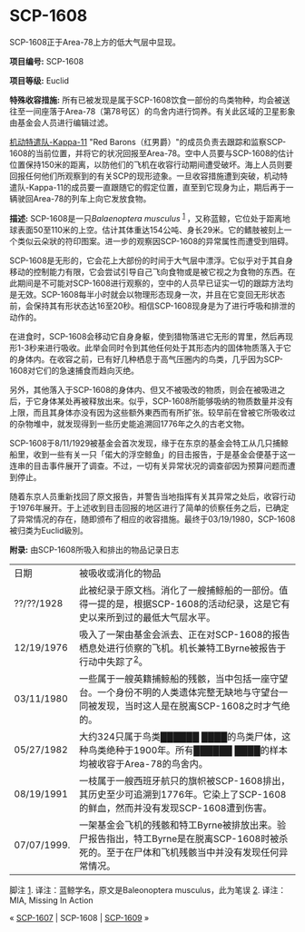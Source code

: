 # SCP-1608
                        




SCP-1608正于Area-78上方的低大气层中显现。



**项目编号:**  SCP-1608

**项目等级:**  Euclid

**特殊收容措施:**  所有已被发现是属于SCP-1608饮食一部份的鸟类物种，均会被送往至一间座落于Area-78（第78号区）的鸟舍内进行饲养。有关此区域的卫星影象由基金会人员进行编辑过滤。

[机动特遣队-Kappa-11](/scp-1712) "Red Barons（红男爵）"的成员负责去跟踪和监察SCP-1608的当前位置，并将它的状况回报至Area-78。空中人员要与SCP-1608的估计位置保持150米的距离，以防他们的飞机在收容行动期间遭受破坏。海上人员则要回报任何他们所观察到的有关SCP的现形迹象。一旦收容措施遭到突破，机动特遣队-Kappa-11的成员要一直跟随它的假定位置，直至到它现身为止，期后再于一辆驶回Area-78的列车上向它发放食物。

**描述:**  SCP-1608是一只*Balaenoptera musculus* <sup class='footnoteref'>
 <a shape='rect' class='footnoteref' id='footnoteref-1' href='javascript:;' onclick='WIKIDOT.page.utils.scrollToReference(&apos;footnote-1&apos;)'>1</a>
</sup>，又称蓝鲸，它位处于距离地球表面50至110米的上空。估计其体重达154公吨、身长29米。它的鳍肢被刻上一个类似云朵狀的符印图案。进一步的观察因SCP-1608的异常属性而遭受到阻碍。

SCP-1608是无形的，它会花上大部份的时间于大气层中漂浮。它似乎对于其自身移动的控制能力有限，它会尝试引导自己飞向食物或是被它视之为食物的东西。在此期间是不可能对SCP-1608进行观察的，空中的人员早已证实一切的跟踪方法均是无效。SCP-1608每半小时就会以物理形态现身一次，并且在它变回无形状态前，会保持其有形状态达16至20秒。相信SCP-1608现身是为了进行呼吸和排泄的动作的。

在进食时，SCP-1608会移动它自身身躯，使到猎物落进它无形的胃里，然后再现形1-3秒来进行吸收。此举会同时令到其他任何处于其形态内的固体物质落入于它的身体内。在收容之前，已有好几种栖息于高气压圈内的鸟类，几乎因为SCP-1608对它们的急速捕食而趋向灭绝。

另外，其他落入于SCP-1608的身体内、但又不被吸改的物质，则会在被吸进之后，于它身体某处再被释放出来。似乎，SCP-1608所能够吸纳的物质数量并没有上限，而且其身体亦没有因为这些额外東西而有所扩张。较早前在曾被它所吸收过的杂物堆中，就发现得到一些历史能追溯回1776年之久的古老文物。

SCP-1608于8/11/1929被基金会首次发现，缘于在东京的基金会特工从几只捕鲸船里，收到一些有关一只「偌大的浮空鲸鱼」的目击报告，于是基金会便基于这一连串的目击事件展开了调查。不过，一切有关异常状况的调查卻因为预算问题而遭到停止。

随着东京人员重新找回了原文报告，并警告当地指挥有关其异常之处后，收容行动于1976年展开。于上述收到目击回报的地区进行了简单的侦察任务之后，已确定了异常情况的存在，随即颁布了相应的收容措施。最终于03/19/1980，SCP-1608被归类为Euclid級別。

**附录:**  由SCP-1608所吸入和排出的物品记录日志

<table class='wiki-content-table'>
 <tr>
  <td colspan='1' rowspan='1'>&#26085;&#26399;</td>
  <td colspan='1' rowspan='1'>&#34987;&#21560;&#25910;&#25110;&#28040;&#21270;&#30340;&#29289;&#21697;</td>
 </tr>
 <tr>
  <td colspan='1' rowspan='1'>??/??/1928</td>
  <td colspan='1' rowspan='1'>&#27492;&#34987;&#32426;&#24405;&#20110;&#21407;&#25991;&#26723;&#12290;&#28040;&#21270;&#20102;&#19968;&#33368;&#25429;&#40120;&#33337;&#30340;&#19968;&#37096;&#20221;&#12290;&#20540;&#24471;&#19968;&#25552;&#30340;&#26159;&#65292;&#26681;&#25454;SCP-1608&#30340;&#27963;&#21160;&#32426;&#24405;&#65292;&#36825;&#26159;&#23427;&#26377;&#21490;&#20197;&#26469;&#25152;&#21040;&#36807;&#30340;&#26368;&#20302;&#22823;&#27668;&#23618;&#27700;&#24179;&#12290;</td>
 </tr>
 <tr>
  <td colspan='1' rowspan='1'>12/19/1976</td>
  <td colspan='1' rowspan='1'>&#21560;&#20837;&#20102;&#19968;&#26550;&#30001;&#22522;&#37329;&#20250;&#27966;&#21435;&#12289;&#27491;&#22312;&#23545;SCP-1608&#30340;&#25253;&#21578;&#26646;&#24687;&#22788;&#36827;&#34892;&#20390;&#23519;&#30340;&#39134;&#26426;&#12290;&#26426;&#38271;&#20860;&#29305;&#24037;Byrne&#34987;&#25253;&#21578;&#20110;&#34892;&#21160;&#20013;&#22833;&#36394;&#20102;<sup class='footnoteref'><a shape='rect' class='footnoteref' id='footnoteref-2' href='javascript:;' onclick='WIKIDOT.page.utils.scrollToReference(&apos;footnote-2&apos;)'>2</a></sup>&#12290;</td>
 </tr>
 <tr>
  <td colspan='1' rowspan='1'>03/11/1980</td>
  <td colspan='1' rowspan='1'>&#19968;&#20123;&#23646;&#20110;&#19968;&#33368;&#33521;&#31821;&#25429;&#40120;&#33337;&#30340;&#27531;&#39608;&#65292;&#24403;&#20013;&#21253;&#25324;&#19968;&#24231;&#23432;&#26395;&#21488;&#12290;&#19968;&#20010;&#36523;&#20221;&#19981;&#26126;&#30340;&#20154;&#31867;&#36951;&#20307;&#23436;&#25972;&#26080;&#32570;&#22320;&#19982;&#23432;&#26395;&#21488;&#19968;&#21516;&#34987;&#21457;&#29616;&#65292;&#24403;&#26102;&#36825;&#20154;&#26159;&#22312;&#33073;&#31163;SCP-1608&#20043;&#26102;&#25165;&#27668;&#32477;&#30340;&#12290;</td>
 </tr>
 <tr>
  <td colspan='1' rowspan='1'>05/27/1982</td>
  <td colspan='1' rowspan='1'>&#22823;&#32422;324&#21482;&#23646;&#20110;&#40479;&#31867;&#9608;&#9608;&#9608;&#9608;&#9608;&#9608; &#9608;&#9608;&#9608;&#9608;&#30340;&#40479;&#31867;&#23608;&#20307;&#65292;&#36825;&#31181;&#40479;&#31867;&#32477;&#31181;&#20110;1900&#24180;&#12290;&#25152;&#26377;&#9608;&#9608;&#9608;&#9608;&#9608;&#9608; &#9608;&#9608;&#9608;&#9608;&#30340;&#26679;&#26412;&#22343;&#34987;&#25910;&#23481;&#20110;Area-78&#30340;&#40479;&#33293;&#20869;&#12290;</td>
 </tr>
 <tr>
  <td colspan='1' rowspan='1'>08/19/1991</td>
  <td colspan='1' rowspan='1'>&#19968;&#26525;&#23646;&#20110;&#19968;&#33368;&#35199;&#29677;&#29273;&#33322;&#21482;&#30340;&#26071;&#24092;&#34987;SCP-1608&#25490;&#20986;&#65292;&#20854;&#21382;&#21490;&#33267;&#23569;&#21487;&#36861;&#28335;&#21040;1776&#24180;&#12290;&#23427;&#26579;&#19978;&#20102;SCP-1608&#30340;&#40092;&#34880;&#65292;&#28982;&#32780;&#24182;&#27809;&#26377;&#21457;&#29616;SCP-1608&#36973;&#21040;&#20260;&#23475;&#12290;</td>
 </tr>
 <tr>
  <td colspan='1' rowspan='1'>07/07/1999.</td>
  <td colspan='1' rowspan='1'>&#19968;&#26550;&#22522;&#37329;&#20250;&#39134;&#26426;&#30340;&#27531;&#39608;&#21644;&#29305;&#24037;Byrne&#34987;&#25490;&#25918;&#20986;&#26469;&#12290;&#39564;&#23608;&#25253;&#21578;&#25351;&#20986;&#65292;&#29305;&#24037;Byrne&#26159;&#22312;&#33073;&#31163;SCP-1608&#26102;&#34987;&#26432;&#27515;&#30340;&#12290;&#33267;&#20110;&#22312;&#23608;&#20307;&#21644;&#39134;&#26426;&#27531;&#39608;&#24403;&#20013;&#24182;&#27809;&#26377;&#21457;&#29616;&#20219;&#20309;&#24322;&#24120;&#24773;&#20917;&#12290;</td>
 </tr>
</table>

脚注
<a shape='rect' href='javascript:;' onclick='WIKIDOT.page.utils.scrollToReference(&apos;footnoteref-1&apos;)'>1</a>. 译注：蓝鲸学名，原文是Baleonoptera musculus，此为笔误
<a shape='rect' href='javascript:;' onclick='WIKIDOT.page.utils.scrollToReference(&apos;footnoteref-2&apos;)'>2</a>. 译注：MIA, Missing In Action



« [SCP-1607](/scp-1607) | SCP-1608 | [SCP-1609](/scp-1609) »





                    